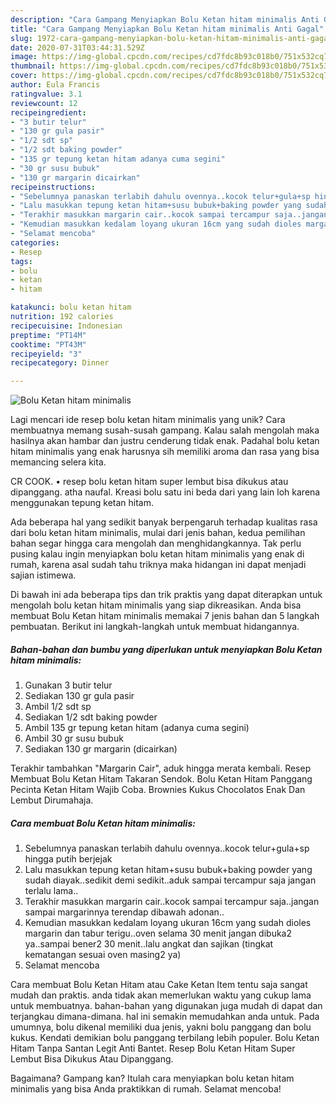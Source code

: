 ```yaml
---
description: "Cara Gampang Menyiapkan Bolu Ketan hitam minimalis Anti Gagal"
title: "Cara Gampang Menyiapkan Bolu Ketan hitam minimalis Anti Gagal"
slug: 1972-cara-gampang-menyiapkan-bolu-ketan-hitam-minimalis-anti-gagal
date: 2020-07-31T03:44:31.529Z
image: https://img-global.cpcdn.com/recipes/cd7fdc8b93c018b0/751x532cq70/bolu-ketan-hitam-minimalis-foto-resep-utama.jpg
thumbnail: https://img-global.cpcdn.com/recipes/cd7fdc8b93c018b0/751x532cq70/bolu-ketan-hitam-minimalis-foto-resep-utama.jpg
cover: https://img-global.cpcdn.com/recipes/cd7fdc8b93c018b0/751x532cq70/bolu-ketan-hitam-minimalis-foto-resep-utama.jpg
author: Eula Francis
ratingvalue: 3.1
reviewcount: 12
recipeingredient:
- "3 butir telur"
- "130 gr gula pasir"
- "1/2 sdt sp"
- "1/2 sdt baking powder"
- "135 gr tepung ketan hitam adanya cuma segini"
- "30 gr susu bubuk"
- "130 gr margarin dicairkan"
recipeinstructions:
- "Sebelumnya panaskan terlabih dahulu ovennya..kocok telur+gula+sp hingga putih berjejak"
- "Lalu masukkan tepung ketan hitam+susu bubuk+baking powder yang sudah diayak..sedikit demi sedikit..aduk sampai tercampur saja jangan terlalu lama.."
- "Terakhir masukkan margarin cair..kocok sampai tercampur saja..jangan sampai margarinnya terendap dibawah adonan.."
- "Kemudian masukkan kedalam loyang ukuran 16cm yang sudah dioles margarin dan tabur terigu..oven selama 30 menit jangan dibuka2 ya..sampai bener2 30 menit..lalu angkat dan sajikan (tingkat kematangan sesuai oven masing2 ya)"
- "Selamat mencoba"
categories:
- Resep
tags:
- bolu
- ketan
- hitam

katakunci: bolu ketan hitam 
nutrition: 192 calories
recipecuisine: Indonesian
preptime: "PT14M"
cooktime: "PT43M"
recipeyield: "3"
recipecategory: Dinner

---
```



![Bolu Ketan hitam minimalis](https://img-global.cpcdn.com/recipes/cd7fdc8b93c018b0/751x532cq70/bolu-ketan-hitam-minimalis-foto-resep-utama.jpg)

Lagi mencari ide resep bolu ketan hitam minimalis yang unik? Cara membuatnya memang susah-susah gampang. Kalau salah mengolah maka hasilnya akan hambar dan justru cenderung tidak enak. Padahal bolu ketan hitam minimalis yang enak harusnya sih memiliki aroma dan rasa yang bisa memancing selera kita.

CR COOK. • resep bolu ketan hitam super lembut bisa dikukus atau dipanggang. atha naufal. Kreasi bolu satu ini beda dari yang lain loh karena menggunakan tepung ketan hitam.

Ada beberapa hal yang sedikit banyak berpengaruh terhadap kualitas rasa dari bolu ketan hitam minimalis, mulai dari jenis bahan, kedua pemilihan bahan segar hingga cara mengolah dan menghidangkannya. Tak perlu pusing kalau ingin menyiapkan bolu ketan hitam minimalis yang enak di rumah, karena asal sudah tahu triknya maka hidangan ini dapat menjadi sajian istimewa.


Di bawah ini ada beberapa tips dan trik praktis yang dapat diterapkan untuk mengolah bolu ketan hitam minimalis yang siap dikreasikan. Anda bisa membuat Bolu Ketan hitam minimalis memakai 7 jenis bahan dan 5 langkah pembuatan. Berikut ini langkah-langkah untuk membuat hidangannya.

<!--inarticleads1-->

##### Bahan-bahan dan bumbu yang diperlukan untuk menyiapkan Bolu Ketan hitam minimalis:

1. Gunakan 3 butir telur
1. Sediakan 130 gr gula pasir
1. Ambil 1/2 sdt sp
1. Sediakan 1/2 sdt baking powder
1. Ambil 135 gr tepung ketan hitam (adanya cuma segini)
1. Ambil 30 gr susu bubuk
1. Sediakan 130 gr margarin (dicairkan)


Terakhir tambahkan &#34;Margarin Cair&#34;, aduk hingga merata kembali. Resep Membuat Bolu Ketan Hitam Takaran Sendok. Bolu Ketan Hitam Panggang Pecinta Ketan Hitam Wajib Coba. Brownies Kukus Chocolatos Enak Dan Lembut Dirumahaja. 

<!--inarticleads2-->

##### Cara membuat Bolu Ketan hitam minimalis:

1. Sebelumnya panaskan terlabih dahulu ovennya..kocok telur+gula+sp hingga putih berjejak
1. Lalu masukkan tepung ketan hitam+susu bubuk+baking powder yang sudah diayak..sedikit demi sedikit..aduk sampai tercampur saja jangan terlalu lama..
1. Terakhir masukkan margarin cair..kocok sampai tercampur saja..jangan sampai margarinnya terendap dibawah adonan..
1. Kemudian masukkan kedalam loyang ukuran 16cm yang sudah dioles margarin dan tabur terigu..oven selama 30 menit jangan dibuka2 ya..sampai bener2 30 menit..lalu angkat dan sajikan (tingkat kematangan sesuai oven masing2 ya)
1. Selamat mencoba


Cara membuat Bolu Ketan Hitam atau Cake Ketan Item tentu saja sangat mudah dan praktis. anda tidak akan memerlukan waktu yang cukup lama untuk membuatnya. bahan-bahan yang digunakan juga mudah di dapat dan terjangkau dimana-dimana. hal ini semakin memudahkan anda untuk. Pada umumnya, bolu dikenal memiliki dua jenis, yakni bolu panggang dan bolu kukus. Kendati demikian bolu panggang terbilang lebih populer. Bolu Ketan Hitam Tanpa Santan Legit Anti Bantet. Resep Bolu Ketan Hitam Super Lembut Bisa Dikukus Atau Dipanggang. 

Bagaimana? Gampang kan? Itulah cara menyiapkan bolu ketan hitam minimalis yang bisa Anda praktikkan di rumah. Selamat mencoba!
